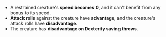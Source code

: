 * A restrained creature's **speed becomes 0**, and it can't benefit from any bonus to its speed.
* **Attack rolls** against the creature have **advantage**, and the creature's attack rolls have **disadvantage**.
* The creature has **disadvantage on Dexterity saving throws**.
